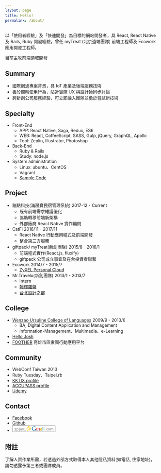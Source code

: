 ```yaml
---
layout: page
title: Hello!
permalink: /about/
---
```


以「使用者經驗」及「快速開發」為目標的網站開發者，具 React, React Native 及 Rails, Ruby 開發經驗，曾任 myTreat (北京遠端團隊) 前端工程師及 Ecowork 應用開發工程師。

目前主攻前端領域開發

## Summary
* 國際網通專案背景，具 IoT 產業及後端服務技術
* 善於觀察使用行為，貼近實際 UX 與設計師同步討論
* 跨新創公司服務經驗，可立即融入團隊並勇於嘗試新技術

## Specialty
* Front-End
	* APP: React Native, Saga, Redux, ES6
	* WEB: React, CoffeeScript, SASS, Gulp, jQuery, GraphQL, Apollo
	* Tool: Zeplin, Illustrator, Photoshop
* Back-End
	* Ruby & Rails
	* Study: node.js
* System administration
	* Linux: ubuntu、CentOS
	* Vagrant
	* [Sample Code](https://github.com/iskWang/josh-vagrantfile)

## Project
* 蹦點科技(滿房寶民宿管理系統) 2017-12 - Current
  * 既有前端需求維護優化
  * 協助轉移前端新架構
  * 外部廠商 React Native 實作顧問
* CatFi 2016/11 - 2017/11
  * React Native 行動應用程式及前端開發
  * 整合第三方服務
* giftpack/ myTreat(新創團隊) 2015/8 - 2016/1
  * 前端程式實作(React.js, fluxify)
  * giftpack 公司成立事宜及在台投資者聯繫
* Ecowork 2014/7 - 2015/7
	* [ZyXEL Personal Cloud](https://mycloud.zyxel.com)
* Mr.Travelo(新創團隊) 2013/1 - 2013/7
	* Intern
	* [翰輝羅盤](http://me.josh.com.tw/#/6)
	* [台北設計之都](http://me.josh.com.tw/#/5)

## College
* [Wenzao Ursuline College of Languages](http://www.wzu.edu.tw) 2009/9 - 2013/6
	* BA, Digital Content Application and Management
	* Information-Management、Multimedia、e-Learning
* [Hello Josh](http://me.josh.com.tw)
* [FOOTHER](http://me.josh.com.tw/#/4) 高雄市區揪團行動應用平台

## Community
* WebConf Taiwan 2013
* Ruby Tuesday、Taipei.rb
* [KKTIX profile](https://kktix.com/user/iskwang)
* [ACCUPASS profile](http://www.accupass.com/user/detail/r/1409281431118660593970/1/0)
* [Udemy](https://www.udemy.com/user/josh-wang-4/)

## Contact
* [Facebook](https://facebook.com/bcwang.tw)
* [Github](https://github.com/iskwang)
* ![Email](/email.png)

## 附註
了解人資作業所需，若透過外部方式取得本人其他隱私資料(如電話, 住家地址)，請勿透露予第三者或團隊成員。
